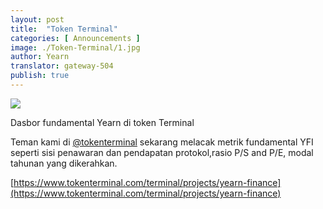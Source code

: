 ```yaml
---
layout: post
title:  "Token Terminal"
categories: [ Announcements ]
image: ./Token-Terminal/1.jpg
author: Yearn
translator: gateway-504
publish: true
---
```


![](1.jpg)

Dasbor fundamental Yearn di token Terminal

Teman kami di [@tokenterminal](https://twitter.com/tokenterminal) sekarang melacak metrik fundamental YFI seperti sisi penawaran dan pendapatan protokol,rasio P/S and P/E, modal tahunan yang dikerahkan.

[https://www.tokenterminal.com/terminal/projects/yearn-finance](https://www.tokenterminal.com/terminal/projects/yearn-finance)
